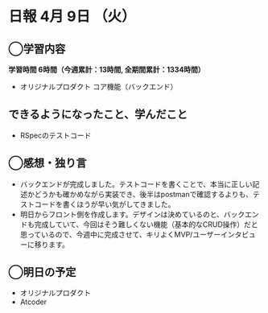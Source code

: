# 日報  4月 9日 （火）

## ◯学習内容

**学習時間  6時間（今週累計：13時間, 全期間累計：1334時間）**

- オリジナルプロダクト コア機能（バックエンド）

## できるようになったこと、学んだこと

- RSpecのテストコード

## ◯感想・独り言

- バックエンドが完成しました。テストコードを書くことで、本当に正しい記述かどうかも確かめながら実装でき、後半はpostmanで確認するよりも、テストコードを書くほうが早い気がしてきました。
- 明日からフロント側を作成します。デザインは決めているのと、バックエンドも完成していて、今回はそう難しくない機能（基本的なCRUD操作）だと思っているので、今週中に完成させて、キリよくMVP/ユーザーインタビューに移ります。

## ◯明日の予定

- オリジナルプロダクト
- Atcoder
